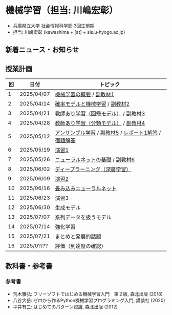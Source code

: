 # 機械学習（担当: 川嶋宏彰）

- 兵庫県立大学 社会情報科学部 3回生前期
- 担当: 川嶋宏彰 (kawashima + [at] + sis.u-hyogo.ac.jp)

## 新着ニュース・お知らせ


## 授業計画

|回 |日付 |トピック|
|---|---|---|
|1 |2025/04/07 |[機械学習の概要](slide/MachineLearning2025_01.pdf) / [副教材1](slide/ml2025intro_01.pdf)|
|2 |2025/04/14 |[確率モデルと機械学習](slide/MachineLearning2025_02.pdf) / [副教材2](slide/ml2025intro_02.pdf)|
|3 |2025/04/21 |[教師あり学習（回帰モデル）](slide/MachineLearning2025_03.pdf) / [副教材3](slide/ml2025intro_03.pdf)|
|4 |2025/04/28 |[教師あり学習（分類モデル）](slide/MachineLearning2025_04.pdf) / [副教材4](slide/ml2025intro_04.pdf)|
|5 |2025/05/12 |[アンサンブル学習](slide/MachineLearning2025_05.pdf) / [副教材5](slide/ml2025intro_05.pdf) / [レポート1解答](slide/MachineLearning2025_report1_answer.pdf) / [宿題解答](slide/MachineLearning2025_04-05_suppl.pdf)|
|6 |2025/05/19 |[演習1](slide/MachineLearning2025_06.pdf)|
|7 |2025/05/26 |[ニューラルネットの基礎](slide/MachineLearning2025_07.pdf) / [副教材6](slide/ml2025intro_06.pdf)|
|8 |2025/06/02 |[ディープラーニング（深層学習）](slide/MachineLearning2025_08.pdf)|
|9 |2025/06/09 |[演習2](slide/MachineLearning2025_09.pdf)|
|10|2025/06/16 |[畳み込みニューラルネット](slide/MachineLearning2025_10.pdf)|
|11|2025/06/23 |演習3|
|12|2025/06/30 |生成モデル|
|13|2025/07/07 |系列データを扱うモデル|
|14|2025/07/14 |強化学習|
|15|2025/07/21 |まとめと発展的話題|
|16|2025/0?/?? |評価（到達度の確認）|

<!-- 
|7 |2025/05/26 |[ニューラルネットの基礎](slide/MachineLearning2025_07.pdf) / [副教材6](slide/ml2025intro_06.pdf) / [宿題1解答](slide/MachineLearning2025_07_hw1.pdf)|
|11|2025/06/23 |[演習3](slide/MachineLearning2025_11.pdf)|
|12|2025/06/30 |[生成モデル](slide/MachineLearning2025_12.pdf)|
|13|2025/07/07 |[系列データを扱うモデル](slide/MachineLearning2025_13.pdf)|
|14|2025/07/14 |[強化学習](slide/MachineLearning2025_14.pdf)|
|15|2025/07/21 |[まとめと発展的話題](slide/MachineLearning2025_15.pdf)|
|16|2025/0?/?? |評価（到達度の確認）|
 -->

## 教科書・参考書

### 参考書

- 荒木雅弘: フリーソフトではじめる機械学習入門　第２版, 森北出版 (2018)
- 八谷大岳: ゼロから作るPython機械学習プログラミング入門, 講談社 (2020)
- 平井有三: はじめてのパターン認識, 森北出版 (2012)

